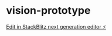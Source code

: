 # vision-prototype

[Edit in StackBlitz next generation editor ⚡️](https://stackblitz.com/~/github.com/Geo-Van-O-Jr/vision-prototype)